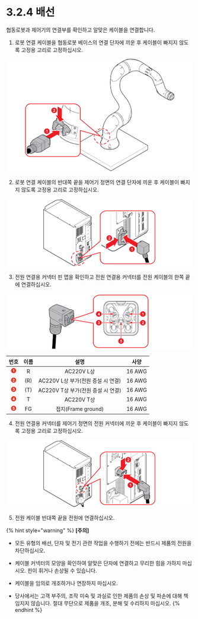 # 3.2.4 배선

협동로봇과 제어기의 연결부를 확인하고 알맞은 케이블을 연결합니다.

1. 로봇 연결 케이블을 협동로봇 베이스의 연결 단자에 끼운 후 케이블이 빠지지 않도록 고정용 고리로 고정하십시오.

![](../../.gitbook/assets/wiring_1.png)

2. 로봇 연결 케이블의 반대쪽 끝을 제어기 정면의 연결 단자에 끼운 후 케이블이 빠지지 않도록 고정용 고리로 고정하십시오.

![](../../.gitbook/assets/wiring_2.png)

3. 전원 연결용 커넥터 핀 맵을 확인하고 전원 연결용 커넥터를 전원 케이블의 한쪽 끝에 연결하십시오.

![](../../.gitbook/assets/wiring_3.png)

| **번호** | **이름** | **설명** | **사양** |
| :---: | :---: | :---: | :---: |
|  ![](../../.gitbook/assets/1.png)  | R | AC220V L상 | 16 AWG |
|  ![](../../.gitbook/assets/2.png)  | \(R\) | AC220V L상 부가\(전원 증설 시 연결\) | 16 AWG |
|  ![](../../.gitbook/assets/3.png)  | \(T\) | AC220V T상 부가\(전원 증설 시 연결\) | 16 AWG |
|  ![](../../.gitbook/assets/4.png)  | T | AC220V T상 | 16 AWG |
|  ![](../../.gitbook/assets/5.png)  | FG | 접지\(Frame ground\) | 16 AWG |

4. 전원 연결용 커넥터를 제어기 정면의 전원 커넥터에 끼운 후 케이블이 빠지지 않도록 고정용 고리로 고정하십시오.

![](../../.gitbook/assets/wiring_4.png)

5. 전원 케이블 반대쪽 끝을 전원에 연결하십시오.

{% hint style="warning" %}
**\[주의\]**

* 모든 유형의 배선, 단자 및 전기 관련 작업을 수행하기 전에는 반드시 제품의 전원을 차단하십시오.

* 케이블 커넥터의 모양을 확인하여 알맞은 단자에 연결하고 무리한 힘을 가하지 마십시오. 핀이 휘거나 손상될 수 있습니다.

* 케이블을 임의로 개조하거나 연장하지 마십시오.

* 당사에서는 고객 부주의, 조작 미숙 및 과실로 인한 제품의 손상 및 파손에 대해 책임지지 않습니다. 절대 무단으로 제품을 개조, 분해 및 수리하지 마십시오.
{% endhint %}

